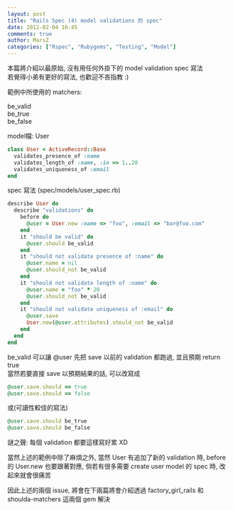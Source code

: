 ```yaml
---
layout: post
title: "Rails Spec (4) model validations 的 spec"
date: 2012-02-04 16:45
comments: true
author: MarsZ
categories: ["Rspec", "Rubygems", "Testing", "Model"]
---
```

本篇將介紹以最原始, 沒有用任何外掛下的 model validation spec 寫法  
若覺得小弟有更好的寫法, 也歡迎不吝指教 :)  
<!-- more -->

範例中所使用的 matchers:

be_valid  
be_true  
be_false  

model檔: User

```ruby
class User < ActiveRecord::Base
  validates_presence_of :name
  validates_length_of :name, :in => 1..20
  validates_uniqueness_of :email
end
```

spec 寫法 (spec/models/user_spec.rb)

```ruby
describe User do
  describe "validations" do
    before do
      @user = User.new :name => "foo", :email => "bar@foo.com"
    end
    it "should be valid" do
      @user.should be_valid
    end
    it "should not validate presence of :name" do
      @user.name = nil
      @user.should_not be_valid
    end
    it "should not validate length of :name" do
      @user.name = "foo" * 20
      @user.should_not be_valid
    end
    it "should not validate uniqueness of :email" do
      @user.save
      User.new(@user.attributes).should_not be_valid
    end
  end
end
```

be_valid 可以讓 @user 先把 save 以前的 validation 都跑過, 並且預期 return true  
當然若要直接 save 以預期結果的話, 可以改寫成 

```ruby
@user.save.should == true
@user.save.should == false
```

或(可讀性較佳的寫法)

```ruby
@user.save.should be_true
@user.save.should be_false
```
  
謎之聲: 每個 validation 都要這樣寫好累 XD  
  
當然上述的範例中除了麻煩之外, 當然 User 有追加了新的 validation 時, before 的 User.new 也要跟著對應, 倘若有很多需要 create user model 的 spec 時, 改起來就會很痛苦  
  
因此上述的兩個 issue, 將會在下兩篇將會介紹透過 factory_girl_rails 和 shoulda-matchers 這兩個 gem 解決
